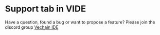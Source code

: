 Support tab in VIDE
======================

Have a question, found a bug or want to propose a feature? Please join the discord group [Vechain IDE](https://discord.gg/8PxeXNa)